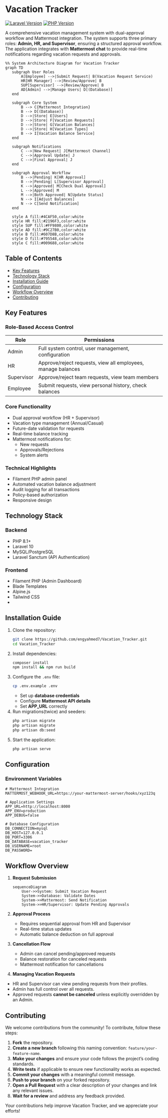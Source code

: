 # Vacation Tracker

[![Laravel Version](https://img.shields.io/badge/Laravel-10.x-%23FF2D20?logo=laravel)](https://laravel.com)
[![PHP Version](https://img.shields.io/badge/PHP-8.1%2B-%23777BB4?logo=php)](https://php.net)

A comprehensive vacation management system with dual-approval workflow and Mattermost integration. The system supports three primary roles: **Admin, HR, and Supervisor**, ensuring a structured approval workflow. The application integrates with **Mattermost chat** to provide real-time notifications regarding vacation requests and approvals.
  
 ```mermaid
%% System Architecture Diagram for Vacation Tracker
graph TD
    subgraph User Roles
        A[Employee] -->|Submit Request| B(Vacation Request Service)
        HR[HR Manager] -->|Review/Approve| B
        SUP[Supervisor] -->|Review/Approve| B
        AD[Admin] -->|Manage Users| D[(Database)]
    end

    subgraph Core System
        B --> C{Mattermost Integration}
        B --> D[(Database)]
        D -->|Store| E[Users]
        D -->|Store| F[Vacation Requests]
        D -->|Store| G[Vacation Balances]
        D -->|Store| H[Vacation Types]
        B --> I[Vacation Balance Service]
    end

    subgraph Notifications
        C -->|New Request| J[Mattermost Channel]
        C -->|Approval Update| J
        C -->|Final Approval| J
    end

    subgraph Approval Workflow
        B -->|Pending| K[HR Approval]
        B -->|Pending| L[Supervisor Approval]
        K -->|Approved| M[Check Dual Approval]
        L -->|Approved| M
        M -->|Both Approved| N[Update Status]
        N --> I[Adjust Balances]
        N --> C[Send Notification]
    end

    style A fill:#4CAF50,color:white
    style HR fill:#2196F3,color:white
    style SUP fill:#FF9800,color:white
    style AD fill:#9C27B0,color:white
    style B fill:#607D8B,color:white
    style D fill:#795548,color:white
    style C fill:#009688,color:white
```

## Table of Contents
- [Key Features](#key-features)
- [Technology Stack](#technology-stack)
- [Installation Guide](#installation-guide)
- [Configuration](#configuration)
- [Workflow Overview](#workflow-overview)
- [Contributing](#contributing)

## Key Features

### Role-Based Access Control
| Role        | Permissions                                                                 |
|-------------|-----------------------------------------------------------------------------|
| Admin       | Full system control, user management, configuration                        |
| HR          | Approve/reject requests, view all employees, manage balances               |
| Supervisor  | Approve/reject team requests, view team members                            |
| Employee    | Submit requests, view personal history, check balances                     |

### Core Functionality
- Dual approval workflow (HR + Supervisor)
- Vacation type management (Annual/Casual)
- Future-date validation for requests
- Real-time balance tracking
- Mattermost notifications for:
  - New requests
  - Approvals/Rejections
  - System alerts

### Technical Highlights
- Filament PHP admin panel
- Automated vacation balance adjustment
- Audit logging for all transactions
- Policy-based authorization
- Responsive design

## Technology Stack

### Backend
- PHP 8.1+
- Laravel 10
- MySQL/PostgreSQL
- Laravel Sanctum (API Authentication)

### Frontend
- Filament PHP (Admin Dashboard)
- Blade Templates
- Alpine.js
- Tailwind CSS
- 
## Installation Guide
1. Clone the repository:
   ```sh
   git clone https://github.com/engyahmed7/Vacation_Tracker.git
   cd Vacation_Tracker
   ```
2. Install dependencies:
   ```sh
   composer install
   npm install && npm run build
   ```
3. Configure the `.env` file:
   ```sh
   cp .env.example .env
   ```
   - Set up **database credentials**
   - Configure **Mattermost API details**
   - Set **APP_URL** correctly
4. Run migrations(twice) and seeders:
   ```sh
   php artisan migrate
   php artisan migrate
   php artisan db:seed
   ```
5. Start the application:
   ```sh
   php artisan serve
   ```

## Configuration

### Environment Variables
```env
# Mattermost Integration
MATTERMOST_WEBHOOK_URL=https://your-mattermost-server/hooks/xyz123q

# Application Settings
APP_URL=http://localhost:8000
APP_ENV=production
APP_DEBUG=false

# Database Configuration
DB_CONNECTION=mysql
DB_HOST=127.0.0.1
DB_PORT=3306
DB_DATABASE=vacation_tracker
DB_USERNAME=root
DB_PASSWORD=
```

## Workflow Overview

1. **Request Submission**
   ```mermaid
   sequenceDiagram
       User->>System: Submit Vacation Request
       System->>Database: Validate Dates
       System->>Mattermost: Send Notification
       System->>HR/Supervisor: Update Pending Approvals
   ```

2. **Approval Process**
   - Requires sequential approval from HR and Supervisor
   - Real-time status updates
   - Automatic balance deduction on full approval

3. **Cancellation Flow**
   - Admin can cancel pending/approved requests
   - Balance restoration for canceled requests
   - Mattermost notification for cancellations

4. **Managing Vacation Requests**
- HR and Supervisor can view pending requests from their profiles.
- Admin has full control over all requests.
- Approved requests **cannot be canceled** unless explicitly overridden by an Admin.

## Contributing
We welcome contributions from the community! To contribute, follow these steps:

1. **Fork** the repository.
2. **Create a new branch** following this naming convention: `feature/your-feature-name`.
3. **Make your changes** and ensure your code follows the project’s coding standards.
4. **Write tests** if applicable to ensure new functionality works as expected.
5. **Commit your changes** with a meaningful commit message.
6. **Push to your branch** on your forked repository.
7. **Open a Pull Request** with a clear description of your changes and link any relevant issues.
8. **Wait for a review** and address any feedback provided.

Your contributions help improve Vacation Tracker, and we appreciate your efforts!
